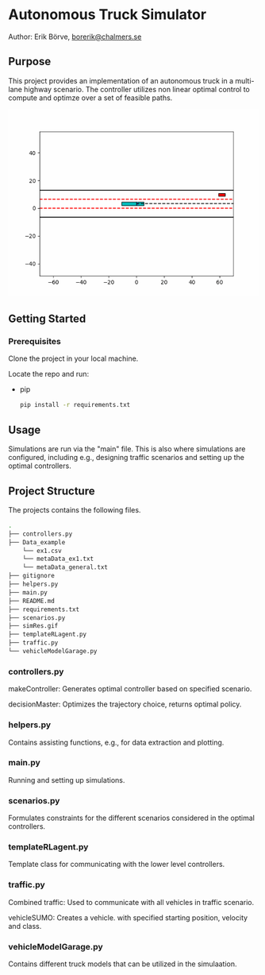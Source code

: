 # Autonomous Truck Simulator
Author: Erik Börve, borerik@chalmers.se  

 ## Purpose
 This project provides an implementation of an autonomous truck in a multi-lane highway scenario. The controller utilizes non linear optimal control to compute and optimze over a set of feasible paths.
 
 ![](https://github.com/BorveErik/Autonomous-Truck-Sim/blob/main/simRes.gif)

 ## Getting Started

 ### Prerequisites

 Clone the project in your local machine.

Locate the repo and run:
* pip
  ```sh
  pip install -r requirements.txt
  ```


## Usage
Simulations are run via the "main" file. This is also where simulations are configured, including e.g., designing traffic scenarios and setting up the optimal controllers.

 ## Project Structure
The projects contains the following files.
```bash
.
├── controllers.py
├── Data_example
    └── ex1.csv
    └── metaData_ex1.txt
    └── metaData_general.txt
├── gitignore
├── helpers.py
├── main.py
├── README.md
├── requirements.txt
├── scenarios.py
├── simRes.gif
├── templateRLagent.py
├── traffic.py
└── vehicleModelGarage.py

```

 ### controllers.py
 makeController:
 Generates optimal controller based on specified scenario.
 
 decisionMaster:
 Optimizes the trajectory choice, returns optimal policy.
 ### helpers.py
 Contains assisting functions, e.g., for data extraction and plotting.
 ### main.py
 Running and setting up simulations.
 
 ### scenarios.py
 Formulates constraints for the different scenarios considered in the optimal controllers.
 
 ### templateRLagent.py
 Template class for communicating with the lower level controllers.
 
 ### traffic.py
 Combined traffic: Used to communicate with all vehicles in traffic scenario.
 
 vehicleSUMO: Creates a vehicle. with specified starting position, velocity and class.
 
 ### vehicleModelGarage.py
 Contains different truck models that can be utilized in the simulaation.
